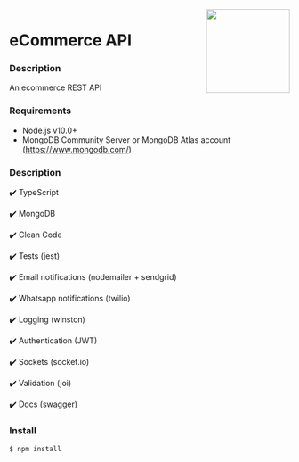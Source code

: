<img src="https://ugeek.github.io/blog/images-blog/node.png" width="150px" align="right" />

# eCommerce API

### **Description**

An ecommerce REST API 

### **Requirements**

- Node.js v10.0+
- MongoDB Community Server or MongoDB Atlas account (https://www.mongodb.com/)

### **Description**

✔️ TypeScript

✔️ MongoDB

✔️ Clean Code

✔️ Tests (jest)

✔️ Email notifications (nodemailer + sendgrid)

✔️ Whatsapp notifications (twilio)

✔️ Logging (winston)

✔️ Authentication (JWT)

✔️ Sockets (socket.io)

✔️ Validation (joi)

✔️ Docs (swagger)




### **Install**

```console
$ npm install
```
